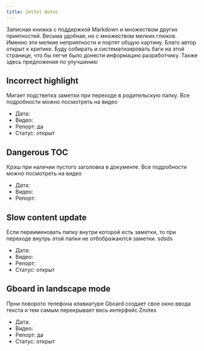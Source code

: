 ```yaml
---
title: Zettel Notes
---
```


Записная книжка с поддержкой Markdown и множеством других приятностей. Весьма удобная, но с множеством мелких глюков. Именно эти мелкие неприятности и портят общую картину. Благо автор открыт к критике. Буду собирать и систематизировать баги на этой странице, что бы легче было донести информацию разработчику. Также здесь предложения по улучшению

## Incorrect highlight
Мигает подстветка заметки при переходе в родительскую папку. Все подробности можно посмотреть на видео  
- Дата: 
- Видео:  
- Репорт: да
- Статус: открыт


## Dangerous TOC
Крэш при наличии пустого заголовка в документе. Все подробности можно посмотреть на видео  
- Дата:  
- Видео:  
- Репорт:  

## Slow content update
Если переименовать папку внутри которой есть заметки, то при переходе внутрь этой папки не отбображаются заметки.
sdsds
- Дата:  
- Видео:  
- Репорт:  
- Статус: открыт


## Gboard in landscape mode
Прни поворото телефона клавиатуре Gboard создает свое окно ввода текста и тем самым перекрывает весь интерфейс Znotes
- Дата:  
- Видео:  
- Репорт: да
- Статус: открыт
